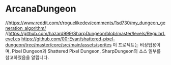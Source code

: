 # ArcanaDungeon

//https://www.reddit.com/r/roguelikedev/comments/1sd730/my_dungeon_generation_algorithm/
//https://github.com/hazard999/SharpDungeon/blob/master/levels/RegularLevel.cs
https://github.com/00-Evan/shattered-pixel-dungeon/tree/master/core/src/main/assets/sprites
이 프로젝트는 비상업용이며, Pixel Dungeon과 Shattered Pixel Dungeon, SharpDungeon의 소스 일부를 참고하였음을 알립니다.
